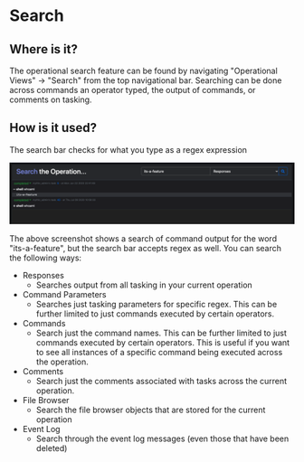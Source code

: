 # Search

## Where is it?

The operational search feature can be found by navigating "Operational Views" -> "Search" from the top navigational bar. Searching can be done across commands an operator typed, the output of commands, or comments on tasking.

## How is it used?

The search bar checks for what you type as a regex expression

![](<../.gitbook/assets/Screen Shot 2020-07-13 at 10.58.09 AM.png>)

The above screenshot shows a search of command output for the word "its-a-feature", but the search bar accepts regex as well. You can search the following ways:

* Responses
  * Searches output from all tasking in your current operation
* Command Parameters&#x20;
  * Searches just tasking parameters for specific regex. This can be further limited to just commands executed by certain operators.&#x20;
* Commands&#x20;
  * Search just the command names. This can be further limited to just commands executed by certain operators. This is useful if you want to see all instances of a specific command being executed across the operation.
* Comments
  * Search just the comments associated with tasks across the current operation.
* File Browser
  * Search the file browser objects that are stored for the current operation
* Event Log
  * Search through the event log messages (even those that have been deleted)
